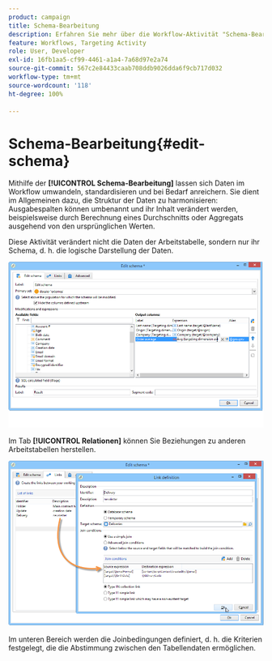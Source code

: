 ```yaml
---
product: campaign
title: Schema-Bearbeitung
description: Erfahren Sie mehr über die Workflow-Aktivität "Schema-Bearbeitung".
feature: Workflows, Targeting Activity
role: User, Developer
exl-id: 16fb1aa5-cf99-4461-a1a4-7a68d97e2a74
source-git-commit: 567c2e84433caab708ddb9026dda6f9cb717d032
workflow-type: tm+mt
source-wordcount: '118'
ht-degree: 100%

---
```


# Schema-Bearbeitung{#edit-schema}



Mithilfe der **[!UICONTROL Schema-Bearbeitung]** lassen sich Daten im Workflow umwandeln, standardisieren und bei Bedarf anreichern. Sie dient im Allgemeinen dazu, die Struktur der Daten zu harmonisieren: Ausgabespalten können umbenannt und ihr Inhalt verändert werden, beispielsweise durch Berechnung eines Durchschnitts oder Aggregats ausgehend von den ursprünglichen Werten.

Diese Aktivität verändert nicht die Daten der Arbeitstabelle, sondern nur ihr Schema, d. h. die logische Darstellung der Daten.

![](assets/wf_manipulation_box.png)

Im Tab **[!UICONTROL Relationen]** können Sie Beziehungen zu anderen Arbeitstabellen herstellen.

![](assets/wf_manipulation_box_link_tab.png)

Im unteren Bereich werden die Joinbedingungen definiert, d. h. die Kriterien festgelegt, die die Abstimmung zwischen den Tabellendaten ermöglichen.
